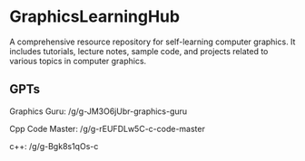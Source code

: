 # GraphicsLearningHub
A comprehensive resource repository for self-learning computer graphics. It includes tutorials, lecture notes, sample code, and projects related to various topics in computer graphics.

## GPTs

Graphics Guru: /g/g-JM3O6jUbr-graphics-guru

Cpp Code Master: /g/g-rEUFDLw5C-c-code-master

c++: /g/g-Bgk8s1qOs-c
